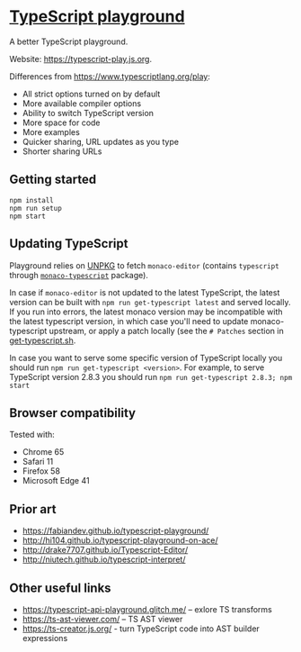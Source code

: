 # [TypeScript playground](https://typescript-play.js.org)

A better TypeScript playground.

Website: https://typescript-play.js.org.

Differences from https://www.typescriptlang.org/play:

* All strict options turned on by default
* More available compiler options
* Ability to switch TypeScript version
* More space for code
* More examples
* Quicker sharing, URL updates as you type
* Shorter sharing URLs

## Getting started

```
npm install
npm run setup
npm start
```

## Updating TypeScript

Playground relies on [UNPKG](https://unpkg.com) to fetch `monaco-editor` (contains `typescript` through [`monaco-typescript`](https://github.com/Microsoft/monaco-typescript) package).

In case if `monaco-editor` is not updated to the latest TypeScript, the latest version can be built with `npm run get-typescript latest` and served locally.
If you run into errors, the latest monaco version may be incompatible with the latest typescript version,
in which case you'll need to update monaco-typescript upstream, or apply a patch locally (see the `# Patches` section in [get-typescript.sh](scripts/get-typescript.sh).

In case you want to serve some specific version of TypeScript locally you should run `npm run get-typescript <version>`. For example, to serve TypeScript version 2.8.3 you should run `npm run get-typescript 2.8.3; npm start`

## Browser compatibility

Tested with:

* Chrome 65
* Safari 11
* Firefox 58
* Microsoft Edge 41

## Prior art

* https://fabiandev.github.io/typescript-playground/
* http://hi104.github.io/typescript-playground-on-ace/
* http://drake7707.github.io/Typescript-Editor/
* http://niutech.github.io/typescript-interpret/

## Other useful links

* https://typescript-api-playground.glitch.me/ – exlore TS transforms
* https://ts-ast-viewer.com/ – TS AST viewer
* https://ts-creator.js.org/ - turn TypeScript code into AST builder expressions
